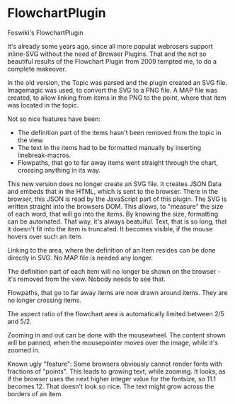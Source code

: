 # FlowchartPlugin
Foswiki's FlowchartPlugin

It's already some years ago, since all more populat webrosers support inline-SVG without the need of Browser Plugins.
That and the not so beautiful results of the Flowchart Plugin from 2009 tempted me, to do a complete makeover.

In the old version, the Topic was parsed and the plugin created an SVG file. Imagemagic was used, to convert the SVG to a PNG file.
A MAP file was created, to allow linking from items in the PNG to the point, where that item was located in the topic.

Not so nice features have been:
- The definition part of the items hasn't been removed from the topic in the view.
- The text in the items had to be formatted manually by inserting linebreak-macros.
- Flowpaths, that go to far away items went straight through the chart, crossing anything in its way.

This new version does no longer create an SVG file. It creates JSON Data and embeds that in the HTML, which is sent to the browser.
There in the browser, this JSON is read by the JavaScript part of this plugin.
The SVG is written straight into the browsers DOM.
This allows, to "measure" the size of each word, that will go into the items. By knowing the size, formatting can be automated.
That way, it's always beatuiful.
Text, that is so long, that it doesn't fit into the item is truncated. It becomes visible, if the mouse hovers over such an item.

Linking to the area, where the definition of an Item resides can be done directly in SVG. No MAP file is needed any longer.

The definition part of each item will no longer be shown on the browser - it's removed from the view. Nobody needs to see that.

Flowpaths, that go to far away items are now drawn around items. They are no longer crossing items.

The aspect ratio of the flowchart area is automatically limited between 2/5 and 5/2.

Zooming in and out can be done with the mousewheel.
The content shown will be panned, when the mousepointer moves over the image, while it's zoomed in.

Known ugly "feature": Some browsers obviously cannot render fonts with fractions of "points".
This leads to growing text, while zooming.
It looks, as if the browser uses the next higher integer value for the fontsize, so 11.1 becomes 12.
That doesn't look so nice. The text might grow across the borders of an item.
